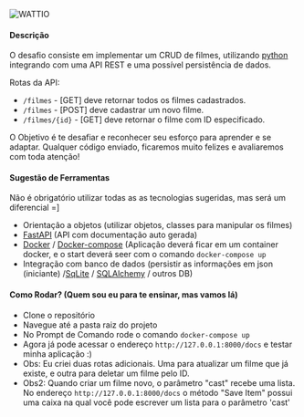 ![WATTIO](http://wattio.com.br/web/image/1204-212f47c3/Logo%20Wattio.png)

#### Descrição

O desafio consiste em implementar um CRUD de filmes, utilizando [python](https://www.python.org/ "python") integrando com uma API REST e uma possível persistência de dados.

Rotas da API:

 - `/filmes` - [GET] deve retornar todos os filmes cadastrados.
 - `/filmes` - [POST] deve cadastrar um novo filme.
 - `/filmes/{id}` -  [GET] deve retornar o filme com ID especificado.

O Objetivo é te desafiar e reconhecer seu esforço para aprender e se adaptar. Qualquer código enviado, ficaremos muito felizes e avaliaremos com toda atenção!

#### Sugestão de Ferramentas
Não é obrigatório utilizar todas as as tecnologias sugeridas, mas será um diferencial =]

- Orientação a objetos (utilizar objetos, classes para manipular os filmes)
- [FastAPI](https://fastapi.tiangolo.com/) (API com documentação auto gerada)
- [Docker](https://www.docker.com/) / [Docker-compose](https://docs.docker.com/compose/install/) (Aplicação deverá ficar em um container docker, e o start deverá seer com o comando ``` docker-compose up ```
- Integração com banco de dados (persistir as informações em json (iniciante) /[SqLite](https://www.sqlite.org/index.html) / [SQLAlchemy](https://fastapi.tiangolo.com/tutorial/sql-databases/#sql-relational-databases) / outros DB)


#### Como Rodar? (Quem sou eu para te ensinar, mas vamos lá)

- Clone o repositório
- Navegue até a pasta raiz do projeto
- No Prompt de Comando rode o comando  ``` docker-compose up ```
- Agora já pode acessar o endereço ``` http://127.0.0.1:8000/docs ``` e testar minha aplicação :)
- Obs: Eu criei duas rotas adicionais. Uma para atualizar um filme que já existe, e outra para deletar um filme pelo ID.
- Obs2: Quando criar um filme novo, o parâmetro "cast" recebe uma lista. No endereço ``` http://127.0.0.1:8000/docs ``` o método "Save Item" possui uma caixa na qual você pode escrever um lista para o parâmetro 'cast'
